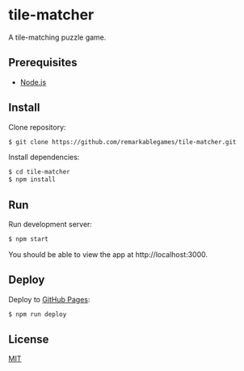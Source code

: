 # tile-matcher

A tile-matching puzzle game.

## Prerequisites

* [Node.js](https://nodejs.org)

## Install

Clone repository:

```sh
$ git clone https://github.com/remarkablegames/tile-matcher.git
```

Install dependencies:

```sh
$ cd tile-matcher
$ npm install
```

## Run

Run development server:

```sh
$ npm start
```

You should be able to view the app at http://localhost:3000.

## Deploy

Deploy to [GitHub Pages](https://pages.github.com):

```sh
$ npm run deploy
```

## License

[MIT](LICENSE)
